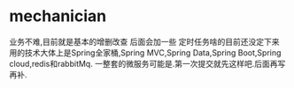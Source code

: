 # mechanician
业务不难,目前就是基本的增删改查
后面会加一些 定时任务啥的目前还没定下来
用的技术大体上是Spring全家桶,Spring MVC,Spring Data,Spring Boot,Spring cloud,redis和rabbitMq.
一整套的微服务可能是.第一次提交就先这样吧.后面再写再补.
